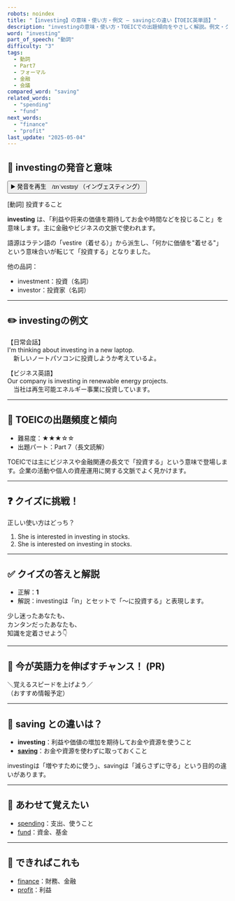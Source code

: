 ```yaml
---
robots: noindex
title: "【investing】の意味・使い方・例文 ― savingとの違い【TOEIC英単語】"
description: "investingの意味・使い方・TOEICでの出題傾向をやさしく解説。例文・クイズ付きでsavingとの違いもわかりやすく学べます。"
word: "investing"
part_of_speech: "動詞"
difficulty: "3"
tags:
  - 動詞
  - Part7
  - フォーマル
  - 金融
  - 会議
compared_word: "saving"
related_words:
  - "spending"
  - "fund"
next_words:
  - "finance"
  - "profit"
last_update: "2025-05-04"
---
```


## 🔰 investingの発音と意味

<button class="play-audio" onclick="playTTS('investing')">
  <span class="play-audio-main">
    ▶️ 発音を再生　/ɪnˈvɛstɪŋ/
  </span>
  <span class="play-audio-sub">
    （インヴェスティング）
  </span>
</button>

[動詞] 投資すること

**investing** は、「利益や将来の価値を期待してお金や時間などを投じること」を意味します。主に金融やビジネスの文脈で使われます。

語源はラテン語の「vestire（着せる）」から派生し、「何かに価値を"着せる"」という意味合いが転じて「投資する」となりました。

他の品詞：  
- investment：投資（名詞）
- investor：投資家（名詞）

---

## ✏️ investingの例文

【日常会話】  
I'm thinking about investing in a new laptop.  
　新しいノートパソコンに投資しようか考えているよ。

【ビジネス英語】  
Our company is investing in renewable energy projects.  
　当社は再生可能エネルギー事業に投資しています。

---

## 🎯 TOEICの出題頻度と傾向

- 難易度：★★★☆☆
- 出題パート：Part 7（長文読解）

TOEICでは主にビジネスや金融関連の長文で「投資する」という意味で登場します。企業の活動や個人の資産運用に関する文脈でよく見かけます。

---

## ❓ クイズに挑戦！

正しい使い方はどっち？

1. She is interested in investing in stocks.  
2. She is interested on investing in stocks.

---

## ✅ クイズの答えと解説

- 正解：**1**
- 解説：investingは「in」とセットで「～に投資する」と表現します。

少し迷ったあなたも、  
カンタンだったあなたも、  
知識を定着させよう👇️

---

## 🚀 今が英語力を伸ばすチャンス！ (PR)

<div class="info-center">
＼覚えるスピードを上げよう／<br>  
（おすすめ情報予定）
</div>

---

## 🤔  saving との違いは？

- **investing**：利益や価値の増加を期待してお金や資源を使うこと
- **[saving](/saving)**：お金や資源を使わずに取っておくこと

investingは「増やすために使う」、savingは「減らさずに守る」という目的の違いがあります。

---

## 🧩 あわせて覚えたい

- [spending](/spending)：支出、使うこと
- [fund](/fund)：資金、基金

---

## 📖 できればこれも

- [finance](/finance)：財務、金融
- [profit](/profit)：利益

<!-- cvid: aid10_bid17 -->
